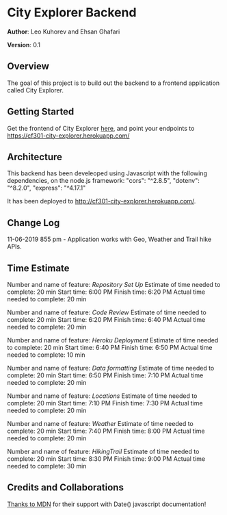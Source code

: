 # City Explorer Backend

**Author**: Leo Kuhorev and Ehsan Ghafari

**Version**: 0.1

## Overview
The goal of this project is to build out the backend to a frontend application called City Explorer. 

## Getting Started
Get the frontend of City Explorer [here](https://leokuhorev.github.io/city-explorer/), and point your endpoints to https://cf301-city-explorer.herokuapp.com/

## Architecture
This backend has been develeoped using Javascript with the following dependencies, on the node.js framework:
"cors": "^2.8.5",
"dotenv": "^8.2.0",
"express": "^4.17.1"

It has been deployed to http://cf301-city-explorer.herokuapp.com/.

## Change Log
11-06-2019 855 pm - Application works with Geo, Weather and Trail hike APIs.


## Time Estimate

Number and name of feature: *Repository Set Up*
Estimate of time needed to complete: 20 min
Start time: 6:00 PM
Finish time: 6:20 PM
Actual time needed to complete: 20 min

Number and name of feature: *Code Review*
Estimate of time needed to complete: 20 min
Start time: 6:20 PM
Finish time: 6:40 PM
Actual time needed to complete: 20 min

Number and name of feature: *Heroku Deployment*
Estimate of time needed to complete: 20 min
Start time: 6:40 PM
Finish time: 6:50 PM
Actual time needed to complete: 10 min

Number and name of feature: *Data formatting*
Estimate of time needed to complete: 20 min
Start time: 6:50 PM
Finish time: 7:10 PM
Actual time needed to complete: 20 min

Number and name of feature: *Locations*
Estimate of time needed to complete: 20 min
Start time: 7:10 PM
Finish time: 7:30 PM
Actual time needed to complete: 20 min

Number and name of feature: *Weather*
Estimate of time needed to complete: 20 min
Start time: 7:40 PM
Finish time: 8:00 PM
Actual time needed to complete: 20 min

Number and name of feature: *HikingTrail*
Estimate of time needed to complete: 20 min
Start time: 8:30 PM
Finish time: 9:00 PM
Actual time needed to complete: 30 min


## Credits and Collaborations
[Thanks to MDN](https://developer.mozilla.org/en-US/docs/Web/JavaScript/Reference/Global_Objects/Date) for their support with Date() javascript documentation!  
